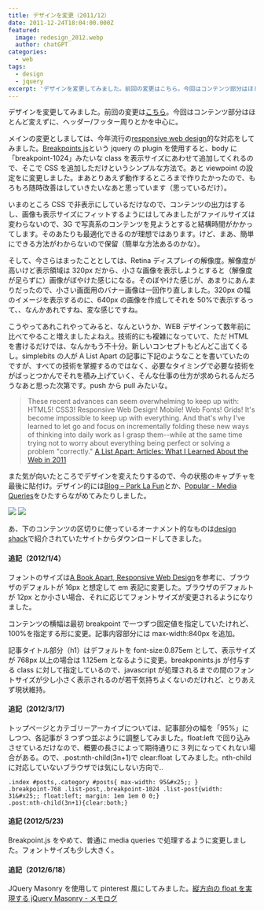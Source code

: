 ```yaml
---
title: デザインを変更（2011/12）
date: 2011-12-24T18:04:00.000Z
featured:
  image: redesign_2012.webp
  author: chatGPT
categories:
  - web
tags:
  - design
  - jquery
excerpt: 'デザインを変更してみました。前回の変更はこちら。今回はコンテンツ部分はほとんど変えずに、ヘッダー/フッター周りとかを中心に。メインの変更としましては、今年流行のresponsive web design的な対応をしてみました。'
---
```


デザインを変更してみました。前回の変更は[こちら](/blog//2010/12/redesign_2011/)。今回はコンテンツ部分はほとんど変えずに、ヘッダー/フッター周りとかを中心に。

メインの変更としましては、今年流行の[responsive web design](http://www.alistapart.com/articles/responsive-web-design/)的な対応をしてみました。[Breakpoints.js](http://coliss.com/articles/build-websites/operation/javascript/jquery-plugin-breakpoints.html)という jquery の plugin を使用すると、body に「breakpoint-1024」みたいな class を表示サイズにあわせて追加してくれるので、そこで CSS を追加しただけというシンプルな方法で。あと viewpoint の設定を<meta name="viewport" content="width=device-width" />に変更しました。まあとりあえず動作するところまで作りたかったので、もろもろ随時改善はしていきたいなあと思っています（思っているだけ）。

いまのところ CSS で非表示にしているだけなので、コンテンツの出力はするし、画像も表示サイズにフィットするようにはしてみましたがファイルサイズは変わらないので、3G で写真系のコンテンツを見ようとすると結構時間がかかってします。そのあたりも最適化できるのが理想ではあります。けど、まあ、簡単にできる方法がわからないので保留（簡単な方法あるのかな）。

そして、今さらはまったこととしては、Retina ディスプレイの解像度。解像度が高いけど表示領域は 320px だから、小さな画像を表示しようとすると（解像度が足らずに）画像がぼやけた感じになる。そのぼやけた感じが、あまりにあんまりだったので、小さい画面用のバナー画像は一回作り直しました。320px の幅のイメージを表示するのに、640px の画像を作成してそれを 50&#x25;で表示するって、、なんかあれですね、変な感じですね。

こうやってあれこれやってみると、なんというか、WEB デザインって数年前に比べてやること増えましたよねえ。技術的にも複雑になっていて、ただ HTML を書けるだけでは、なんかもう不十分。新しいコンセプトもどんどこ出てくるし。simplebits の人が A List Apart の記事に下記のようなことを書いていたのですが、すべての技術を掌握するのではなく、必要なタイミングで必要な技術をがばっとつかんでそれを積み上げていく、そんな仕事の仕方が求められるんだろうなあと思った次第です。push から pull みたいな。

> These recent advances can seem overwhelming to keep up with: HTML5! CSS3! Responsive Web Design! Mobile! Web Fonts! Grids! It's become impossible to keep up with everything. And that's why I've learned to let go and focus on incrementally folding these new ways of thinking into daily work as I grasp them--while at the same time trying not to worry about everything being perfect or solving a problem "correctly."
> [A List Apart: Articles: What I Learned About the Web in 2011](http://www.alistapart.com/articles/what-i-learned-about-the-web-in-2011/)

また気が向いたところでデザインを変えたりするので、今の状態のキャプチャを最後に貼付け。デザイン的には[Blog – Park La Fun](http://parklafun.com/blog/)とか、[Popular - Media Queries](http://mediaqueri.es/popular/)をひたすらながめてみたりしました。

![](http://farm8.staticflickr.com/7035/6578557639_364f4f23c3_o.png) ![](http://farm8.staticflickr.com/7171/6564730745_58630bbece.jpg)

あ、下のコンテンツの区切りに使っているオーナメント的なものは[design shack](http://designshack.net/articles/freebies/weekly-freebies-flourishes-and-ornaments/)で紹介されていたサイトからダウンロードしてきました。

#### 追記（2012/1/4）

フォントのサイズは[A Book Apart, Responsive Web Design](http://www.abookapart.com/products/responsive-web-design)を参考に、ブラウザのデフォルトが 16px と想定して em 表記に変更した。ブラウザのデフォルトが 12px とか小さい場合、それに応じてフォントサイズが変更されるようになりました。

コンテンツの横幅は最初 breakpoint で一つずつ固定値を指定していたけれど、100&#x25;を指定する形に変更。記事内容部分には max-width:840px を追加。

記事タイトル部分（h1）はデフォルトを font-size:0.875em として、表示サイズが 768px 以上の場合は 1.125em となるように変更。breakponints.js が付与する class に対して指定しているので、javascript が処理されるまでの間のフォントサイズが少し小さく表示されるのが若干気持ちよくないのだけれど、とりあえず現状維持。

#### 追記（2012/3/17)

トップページとカテゴリーアーカイブについては、記事部分の幅を「95&#x25;」にしつつ、各記事が 3 つずつ並ぶように調整してみました。float:left で回り込みさせているだけなので、概要の長さによって期待通りに 3 列になってくれない場合がある。ので、.post:nth-child(3n+1)で clear:float してみました。nth-child に対応していないブラウザでは気にしない方向で..

```
.index #posts,.category #posts{ max-width: 95&#x25;; }
.breakpoint-768 .list-post,.breakpoint-1024 .list-post{width: 31&#x25;; float:left; margin: 1em 1em 0 0;}
.post:nth-child(3n+1){clear:both;}

```

#### 追記 (2012/5/23)

Breakpoint.js をやめて、普通に media queries で処理するように変更しました。フォントサイズも少し大きく。

#### 追記（2012/6/18）

JQuery Masonry を使用して pinterest 風にしてみました。[縦方向の float を実現する jQuery Masonry - メモログ](/blog//2012/06/jquery_masonry/)
